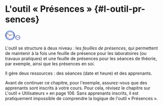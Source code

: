 # L&#039;outil « Présences » {#l-outil-pr-sences}

![](../assets/image300.svg)![](../assets/image300.png)

L&#039;outil se structure à deux niveau : les _feuilles de présences_, qui permettent de maintenir à la fois une feuille de présence pour les laboratoires (ou travaux pratiques) et une feuille de présences pour les séances de théorie, par exemple, ainsi que les présences en soi.

Il gère deux ressources : des séances (date et heure) et des apprenants.

Avant de continuer ce chapitre, pour l&#039;exemple, assurez-vous que des apprenants sont inscrits à votre cours. Pour cela, révisez le chapitre sur L&#039;outil « Utilisateurs » en page 106. Sans apprenants inscrits, il est pratiquement impossible de comprendre la logique de l&#039;outil « Présences ».